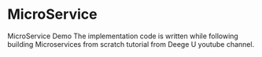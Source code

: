 # MicroService
MicroService Demo
The implementation code is written while following building Microservices from scratch tutorial from Deege U youtube channel. 
